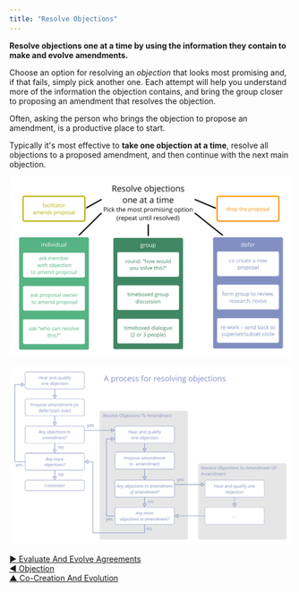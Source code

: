 ```yaml
---
title: "Resolve Objections"
---
```



**Resolve objections one at a time by using the information they contain to make and evolve amendments.**

Choose an option for resolving an <dfn data-info="Objection: A _reason_ why doing something stands in the way of (more) effective response to an organizational driver (i.e. an organizational requirement).">objection</dfn> that looks most promising  and, if that fails, simply pick another one. Each attempt will help you understand more of the information the objection contains, and bring the group closer to proposing an amendment that resolves the objection.

Often, asking the person who brings the objection to propose an amendment, is a productive place to start.

Typically it's most effective to **take one objection at a time**, resolve all objections to a proposed amendment, and then continue with the next main objection.

![Some options for resolving objections](img/agreements/resolve-objections.png)

![A process for resolving objections](img/agreements/resolve-objections-process.png)



[&#9654; Evaluate And Evolve Agreements](evaluate-and-evolve-agreements.html)<br/>[&#9664; Objection](objection.html)<br/>[&#9650; Co-Creation And Evolution](co-creation-and-evolution.html)

